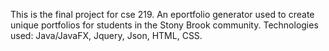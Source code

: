 This is the final project for cse 219.  An eportfolio generator used to create unique portfolios for students in the Stony Brook community.  Technologies used: Java/JavaFX, Jquery, Json, HTML, CSS.
